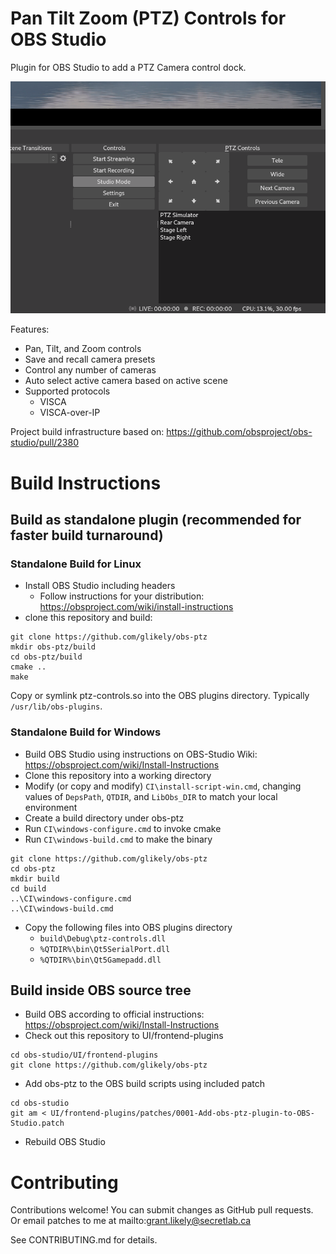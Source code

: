 # Pan Tilt Zoom (PTZ) Controls for OBS Studio

Plugin for OBS Studio to add a PTZ Camera control dock.

![PTZ Controls Screenshot](/doc/ptz-controls-screenshot.png?raw=true "OBS Studio PTZ Controls")

Features:

- Pan, Tilt, and Zoom controls
- Save and recall camera presets
- Control any number of cameras
- Auto select active camera based on active scene
- Supported protocols
  - VISCA
  - VISCA-over-IP

Project build infrastructure based on: https://github.com/obsproject/obs-studio/pull/2380

# Build Instructions

## Build as standalone plugin (recommended for faster build turnaround)

### Standalone Build for Linux

- Install OBS Studio including headers
  - Follow instructions for your distribution: https://obsproject.com/wiki/install-instructions
- clone this repository and build:

```
git clone https://github.com/glikely/obs-ptz
mkdir obs-ptz/build
cd obs-ptz/build
cmake ..
make
```

Copy or symlink ptz-controls.so into the OBS plugins directory.
Typically `/usr/lib/obs-plugins`.

### Standalone Build for Windows

- Build OBS Studio using instructions on OBS-Studio Wiki:
  https://obsproject.com/wiki/Install-Instructions
- Clone this repository into a working directory
- Modify (or copy and modify) `CI\install-script-win.cmd`, changing values of
  `DepsPath`, `QTDIR`, and `LibObs_DIR` to match your local environment
- Create a build directory under obs-ptz
- Run `CI\windows-configure.cmd` to invoke cmake
- Run `CI\windows-build.cmd` to make the binary

```
git clone https://github.com/glikely/obs-ptz
cd obs-ptz
mkdir build
cd build
..\CI\windows-configure.cmd
..\CI\windows-build.cmd
```

- Copy the following files into OBS plugins directory
  - `build\Debug\ptz-controls.dll`
  - `%QTDIR%\bin\Qt5SerialPort.dll`
  - `%QTDIR%\bin\Qt5Gamepadd.dll`

## Build inside OBS source tree

- Build OBS according to official instructions:
  https://obsproject.com/wiki/Install-Instructions
- Check out this repository to UI/frontend-plugins

```
cd obs-studio/UI/frontend-plugins
git clone https://github.com/glikely/obs-ptz
```

- Add obs-ptz to the OBS build scripts using included patch

```
cd obs-studio
git am < UI/frontend-plugins/patches/0001-Add-obs-ptz-plugin-to-OBS-Studio.patch
```

- Rebuild OBS Studio

# Contributing

Contributions welcome!
You can submit changes as GitHub pull requests.
Or email patches to me at mailto:grant.likely@secretlab.ca

See CONTRIBUTING.md for details.
